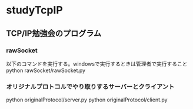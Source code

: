 # studyTcpIP

## TCP/IP勉強会のプログラム
### rawSocket
以下のコマンドを実行する。windowsで実行するときは管理者で実行すること
python rawSocket/rawSocket.py

### オリジナルプロトコルでやり取りするサーバーとクライアント
python originalProtocol/server.py
python originalProtocol/client.py